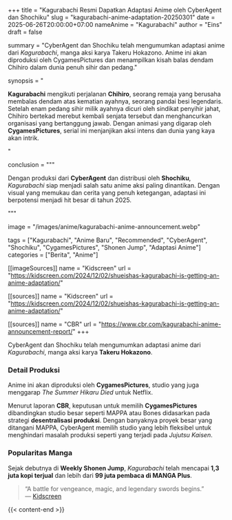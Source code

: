 +++
title = "Kagurabachi Resmi Dapatkan Adaptasi Anime oleh CyberAgent dan Shochiku"
slug = "kagurabachi-anime-adaptation-20250301"
date = 2025-06-26T20:00:00+07:00
nameAnime = "Kagurabachi"
author = "Eins"
draft = false

summary = "CyberAgent dan Shochiku telah mengumumkan adaptasi anime dari *Kagurabachi*, manga aksi karya Takeru Hokazono. Anime ini akan diproduksi oleh CygamesPictures dan menampilkan kisah balas dendam Chihiro dalam dunia penuh sihir dan pedang."

synopsis = "<p><strong>Kagurabachi</strong> mengikuti perjalanan <strong>Chihiro</strong>, seorang remaja yang berusaha membalas dendam atas kematian ayahnya, seorang pandai besi legendaris. Setelah enam pedang sihir milik ayahnya dicuri oleh sindikat penyihir jahat, Chihiro bertekad merebut kembali senjata tersebut dan menghancurkan organisasi yang bertanggung jawab. Dengan animasi yang digarap oleh <strong>CygamesPictures</strong>, serial ini menjanjikan aksi intens dan dunia yang kaya akan intrik.</p>"

conclusion = """<p>Dengan produksi dari <strong>CyberAgent</strong> dan distribusi oleh <strong>Shochiku</strong>, <em>Kagurabachi</em> siap menjadi salah satu anime aksi paling dinantikan. Dengan visual yang memukau dan cerita yang penuh ketegangan, adaptasi ini berpotensi menjadi hit besar di tahun 2025.</p>"""

image = "/images/anime/kagurabachi-anime-announcement.webp"

tags = ["Kagurabachi", "Anime Baru", "Recommended", "CyberAgent", "Shochiku", "CygamesPictures", "Shonen Jump", "Adaptasi Anime"]
categories = ["Berita", "Anime"]



[[imageSources]]
name = "Kidscreen"
url = "https://kidscreen.com/2024/12/02/shueishas-kagurabachi-is-getting-an-anime-adaptation/"



[[sources]]
name = "Kidscreen"
url = "https://kidscreen.com/2024/12/02/shueishas-kagurabachi-is-getting-an-anime-adaptation/"

[[sources]]
name = "CBR"
url = "https://www.cbr.com/kagurabachi-anime-announcement-report/"
+++

CyberAgent dan Shochiku telah mengumumkan adaptasi anime dari *Kagurabachi*, manga aksi karya **Takeru Hokazono**.

### **Detail Produksi**
Anime ini akan diproduksi oleh **CygamesPictures**, studio yang juga menggarap *The Summer Hikaru Died* untuk Netflix.

Menurut laporan **CBR**, keputusan untuk memilih **CygamesPictures** dibandingkan studio besar seperti MAPPA atau Bones didasarkan pada strategi **desentralisasi produksi**. Dengan banyaknya proyek besar yang ditangani MAPPA, CyberAgent memilih studio yang lebih fleksibel untuk menghindari masalah produksi seperti yang terjadi pada *Jujutsu Kaisen*.

### **Popularitas Manga**
Sejak debutnya di **Weekly Shonen Jump**, *Kagurabachi* telah mencapai **1,3 juta kopi terjual** dan lebih dari **99 juta pembaca di MANGA Plus**.

> “A battle for vengeance, magic, and legendary swords begins.”  
> — [Kidscreen](https://kidscreen.com/2024/12/02/shueishas-kagurabachi-is-getting-an-anime-adaptation/)

 
{{< content-end >}}
